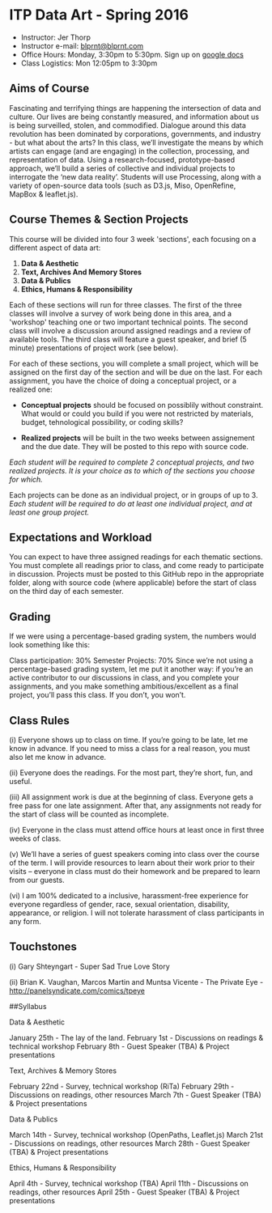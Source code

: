 # ITP Data Art - Spring 2016

* Instructor: Jer Thorp
* Instructor e-mail: blprnt@blprnt.com
* Office Hours: Monday, 3:30pm to 5:30pm. Sign up on [google docs](https://docs.google.com/spreadsheets/d/1wMgrv-KR0MloSnRqckmhNLNF6F9XOHlupLh0-KNV_5U/edit?usp=sharing)
* Class Logistics: Mon 12:05pm to 3:30pm 

## Aims of Course

Fascinating and terrifying things are happening the intersection of data and culture. Our lives are being constantly measured, and information about us is being surveilled, stolen, and commodified. Dialogue around this data revolution has been dominated by corporations, governments, and industry - but what about the arts? In this class, we’ll investigate the means by which artists can engage (and are engaging) in the collection, processing, and representation of data. Using a research-focused, prototype-based approach, we’ll build a series of collective and individual projects to interrogate the ‘new data reality’. Students will use Processing, along with a variety of open-source data tools (such as D3.js, Miso, OpenRefine, MapBox & leaflet.js).

## Course Themes & Section Projects

This course will be divided into four 3 week 'sections', each focusing on a different aspect of data art:

1. **Data & Aesthetic**
2. **Text, Archives And Memory Stores**
3. **Data & Publics**
4. **Ethics, Humans & Responsibility**

Each of these sections will run for three classes. The first of the three classes will involve a survey of work being done in this area, and a 'workshop' teaching one or two important technical points. The second class will involve a discussion around assigned readings and a review of available tools. The third class will feature a guest speaker, and brief (5 minute) presentations of project work (see below).

For each of these sections, you will complete a small project, which will be assigned on the first day of the section and will be due on the last. For each assignment, you have the choice of doing a conceptual project, or a realized one:

* **Conceptual projects** should be focused on possiblily without constraint. What would or could you build if you were not restricted by materials, budget, tehnological possibility, or coding skills?

* **Realized projects** will be built in the two weeks between assignement and the due date. They will be posted to this repo with source code.

*Each student will be required to complete 2 conceptual projects, and two realized projects. It is your choice as to which of the sections you choose for which.*

Each projects can be done as an individual project, or in groups of up to 3. *Each student will be required to do at least one individual project, and at least one group project.* 

## Expectations and Workload

You can expect to have three assigned readings for each thematic sections. You must complete all readings prior to class, and come ready to participate in discussion. Projects must be posted to this GitHub repo in the appropriate folder, along with source code (where applicable) before the start of class on the third day of each semester. 

## Grading

If we were using a percentage-based grading system, the numbers would look something like this:

Class participation: 30%
Semester Projects: 70%
Since we’re not using a percentage-based grading system, let me put it another way: if you’re an active contributor to our discussions in class, and you complete your assignments, and you make something ambitious/excellent as a final project, you’ll pass this class. If you don’t, you won’t.

## Class Rules

(i) Everyone shows up to class on time. If you’re going to be late, let me know in advance. If you need to miss a class for a real reason, you must also let me know in advance.

(ii) Everyone does the readings. For the most part, they’re short, fun, and useful.

(iii) All assignment work is due at the beginning of class. Everyone gets a free pass for one late assignment. After that, any assignments not ready for the start of class will be counted as incomplete.

(iv) Everyone in the class must attend office hours at least once in first three weeks of class.

(v) We’ll have a series of guest speakers coming into class over the course of the term. I will provide resources to learn about their work prior to their visits – everyone in class must do their homework and be prepared to learn from our guests.

(vi) I am 100% dedicated to a inclusive, harassment-free experience for everyone regardless of gender, race, sexual orientation, disability, appearance, or religion. I will not tolerate harassment of class participants in any form.

## Touchstones

(i) Gary Shteyngart - Super Sad True Love Story

(ii) Brian K. Vaughan, Marcos Martin and Muntsa Vicente - The Private Eye - http://panelsyndicate.com/comics/tpeye

##Syllabus

Data & Aesthetic

January 25th - The lay of the land.
February 1st - Discussions on readings & technical workshop
February 8th - Guest Speaker (TBA) & Project presentations

Text, Archives & Memory Stores

February 22nd - Survey, technical workshop (RiTa)
February 29th - Discussions on readings, other resources
March 7th - Guest Speaker (TBA) & Project presentations

Data & Publics

March 14th - Survey, technical workshop (OpenPaths, Leaflet.js)
March 21st - Discussions on readings, other resources
March 28th - Guest Speaker (TBA) & Project presentations

Ethics, Humans & Responsibility

April 4th - Survey, technical workshop (TBA)
April 11th - Discussions on readings, other resources
April 25th - Guest Speaker (TBA) & Project presentations
